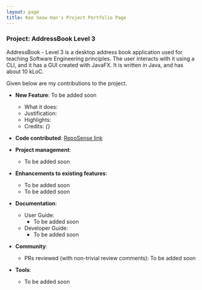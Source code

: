 ```yaml
---
layout: page
title: Kee Seow Han's Project Portfolio Page
---
```


### Project: AddressBook Level 3

AddressBook - Level 3 is a desktop address book application used for teaching Software Engineering principles. The user interacts with it using a CLI, and it has a GUI created with JavaFX. It is written in Java, and has about 10 kLoC.

Given below are my contributions to the project.

* **New Feature**: To be added soon
  * What it does: 
  * Justification: 
  * Highlights: 
  * Credits: *{}*
  
* **Code contributed**: [RepoSense link](https://nus-cs2103-ay2223s1.github.io/tp-dashboard/?search=kshan29&breakdown=true)

* **Project management**:
  * To be added soon

* **Enhancements to existing features**:
  * To be added soon
  * To be added soon

* **Documentation**:
  * User Guide:
    * To be added soon
  * Developer Guide:
    * To be added soon

* **Community**:
  * PRs reviewed (with non-trivial review comments): To be added soon

* **Tools**:
  * To be added soon
  